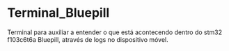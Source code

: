 # Terminal_Bluepill
Terminal para auxiliar a entender o que está acontecendo dentro do stm32 f103c6t6a Bluepill, através de logs no dispositivo móvel.
